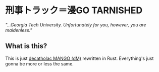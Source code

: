 # 刑事トラック＝漫GO **TARNISHED**
*"...Georgia Tech University. Unfortunately for you, however, you are maidenless."*

## What is this?
This is just [decatholac MANGO (dM)](https://github.com/hermitpopcorn/decatholac-mango) rewritten in Rust. Everything's just gonna be more or less the same.

